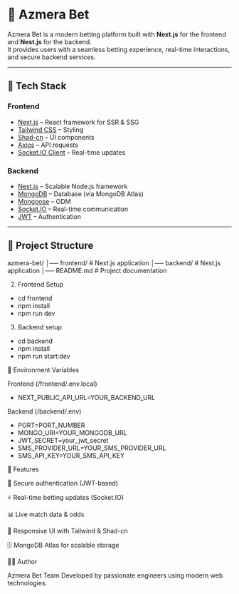 # 🎰 Azmera Bet

Azmera Bet is a modern betting platform built with **Next.js** for the frontend and **Nest.js** for the backend.  
It provides users with a seamless betting experience, real-time interactions, and secure backend services.

---

## 🚀 Tech Stack

### Frontend
- [Next.js](https://nextjs.org/) – React framework for SSR & SSG
- [Tailwind CSS](https://tailwindcss.com/) – Styling
- [Shad-cn](https://chakra-ui.com/) – UI components
- [Axios](https://axios-http.com/) – API requests
- [Socket.IO Client](https://socket.io/) – Real-time updates

### Backend
- [Nest.js](https://nestjs.com/) – Scalable Node.js framework
- [MongoDB](https://www.mongodb.com/) – Database (via MongoDB Atlas)
- [Mongoose](https://mongoosejs.com/) – ODM
- [Socket.IO](https://socket.io/) – Real-time communication
- [JWT](https://jwt.io/) – Authentication

---

## 📂 Project Structure

azmera-bet/
│── frontend/ # Next.js application
│── backend/ # Nest.js application
│── README.md # Project documentation

2. Frontend Setup

- cd frontend
- npm install
- npm run dev


3. Backend setup

- cd backend
- npm install
- npm run start:dev


🔑 Environment Variables

Frontend (/frontend/.env.local)

- NEXT_PUBLIC_API_URL=YOUR_BACKEND_URL

Backend (/backend/.env)

- PORT=PORT_NUMBER
- MONGO_URI=YOUR_MONGODB_URL
- JWT_SECRET=your_jwt_secret
- SMS_PROVIDER_URL=YOUR_SMS_PROVIDER_URL
- SMS_API_KEY=YOUR_SMS_API_KEY


📌 Features

🔐 Secure authentication (JWT-based)

⚡ Real-time betting updates (Socket.IO)

📊 Live match data & odds

🎨 Responsive UI with Tailwind & Shad-cn

🗄️ MongoDB Atlas for scalable storage


👨‍💻 Author

Azmera Bet Team
Developed by passionate engineers using modern web technologies.
